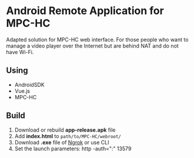# Android Remote Application for MPC-HC

Adapted solution for MPC-HC web interface. For those people who want to manage a video player over the Internet but are behind NAT and do not have Wi-Fi.

## Using

- AndroidSDK
- Vue.js
- MPC-HC

## Build

1. Download or rebuild **app-release.apk** file 
2. Add **index.html** to `path/to/MPC-HC/webroot/`
3. Download **.exe** file of [Ngrok](https://ngrok.com/) or use CLI
4. Set the launch parameters: http -auth="<login>:<password>" 13579


